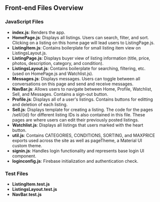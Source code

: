 ## Front-end Files Overview

### JavaScript Files
- **index.js**: Renders the app.
- **HomePage.js**: Displays all listings. Users can search, filter, and sort. Clicking on a listing on this home page will lead users to ListingPage.js.
- **ListingItem.js**: Contains boilerplate for small listing item view on ListingsLayout.js.
- **ListingPage.js**: Displays buyer view of listing information (title, price, photos, description, category, and condition).
- **ListingsLayout.js**: Contains boilerplate for searching, filtering, etc. (used on HomePage.js and Watchlist.js).
- **Messages.js**: Displays messages. Users can toggle between all conversations on this page and send and receive messages.
- **NavBar.js**: Allows users to navigate between Home, Profile, Watchlist, Sell, and Messages. Contains a sign-out button.
- **Profile.js**: Displays all of a user's listings. Contains buttons for editting and deletion of each listing.
- **Sell.js**: Displays template for creating a listing. The code for the pages /sell/{id} for different listing IDs is also contained in this file. These pages are where users can edit their previously posted listings.
- **Watchlist.js**: Displays all listings that users marked with the heart button.
- **util.js**: Contains CATEGORIES, CONDITIONS, SORTING, and MAXPRICE exports used across the site as well as pageTheme, a Material UI custom theme.
- **signin.js**: Handles login functionality and represents base login UI component.
- **loginconfig.js**: Firebase initialization and authentication check.

### Test Files
- **ListingItem.test.js**
- **ListingsLayout.test.js**
- **NavBar.test.js**